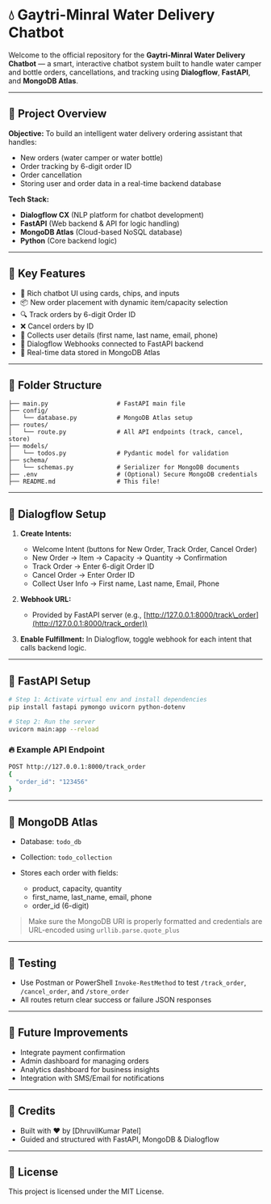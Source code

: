 # 💧 Gaytri-Minral Water Delivery Chatbot

Welcome to the official repository for the **Gaytri-Minral Water Delivery Chatbot** — a smart, interactive chatbot system built to handle water camper and bottle orders, cancellations, and tracking using **Dialogflow**, **FastAPI**, and **MongoDB Atlas**.

---

## 📌 Project Overview

**Objective:** To build an intelligent water delivery ordering assistant that handles:

* New orders (water camper or water bottle)
* Order tracking by 6-digit order ID
* Order cancellation
* Storing user and order data in a real-time backend database

**Tech Stack:**

* **Dialogflow CX** (NLP platform for chatbot development)
* **FastAPI** (Web backend & API for logic handling)
* **MongoDB Atlas** (Cloud-based NoSQL database)
* **Python** (Core backend logic)

---

## 🧠 Key Features

* 💬 Rich chatbot UI using cards, chips, and inputs
* 📦 New order placement with dynamic item/capacity selection
* 🔍 Track orders by 6-digit Order ID
* ❌ Cancel orders by ID
* 📲 Collects user details (first name, last name, email, phone)
* 🧠 Dialogflow Webhooks connected to FastAPI backend
* 🔄 Real-time data stored in MongoDB Atlas

---

## 📁 Folder Structure

```
├── main.py                   # FastAPI main file
├── config/
│   └── database.py           # MongoDB Atlas setup
├── routes/
│   └── route.py              # All API endpoints (track, cancel, store)
├── models/
│   └── todos.py              # Pydantic model for validation
├── schema/
│   └── schemas.py            # Serializer for MongoDB documents
├── .env                      # (Optional) Secure MongoDB credentials
├── README.md                 # This file!
```

---

## 🔗 Dialogflow Setup

1. **Create Intents:**

   * Welcome Intent (buttons for New Order, Track Order, Cancel Order)
   * New Order → Item → Capacity → Quantity → Confirmation
   * Track Order → Enter 6-digit Order ID
   * Cancel Order → Enter Order ID
   * Collect User Info → First name, Last name, Email, Phone

2. **Webhook URL:**

   * Provided by FastAPI server (e.g., [http://127.0.0.1:8000/track\_order](http://127.0.0.1:8000/track_order))

3. **Enable Fulfillment:** In Dialogflow, toggle webhook for each intent that calls backend logic.

---

## 🔌 FastAPI Setup

```bash
# Step 1: Activate virtual env and install dependencies
pip install fastapi pymongo uvicorn python-dotenv

# Step 2: Run the server
uvicorn main:app --reload
```

### 🔥 Example API Endpoint

```bash
POST http://127.0.0.1:8000/track_order
{
  "order_id": "123456"
}
```

---

## 💾 MongoDB Atlas

* Database: `todo_db`
* Collection: `todo_collection`
* Stores each order with fields:

  * product, capacity, quantity
  * first\_name, last\_name, email, phone
  * order\_id (6-digit)

> Make sure the MongoDB URI is properly formatted and credentials are URL-encoded using `urllib.parse.quote_plus`

---

## 🧪 Testing

* Use Postman or PowerShell `Invoke-RestMethod` to test `/track_order`, `/cancel_order`, and `/store_order`
* All routes return clear success or failure JSON responses

---

## 🌱 Future Improvements

* Integrate payment confirmation
* Admin dashboard for managing orders
* Analytics dashboard for business insights
* Integration with SMS/Email for notifications

---

## 🙌 Credits

* Built with ❤️ by \[DhruvilKumar Patel]
* Guided and structured with FastAPI, MongoDB & Dialogflow

---

## 📄 License

This project is licensed under the MIT License.
